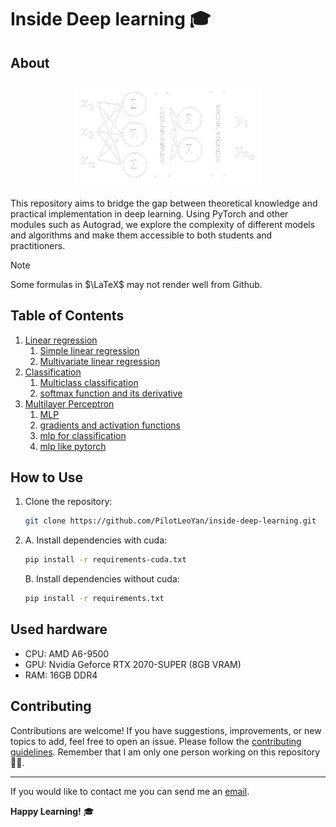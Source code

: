 # Inside Deep learning 🎓

## About

<p align="center">
  <img src="https://github.com/PilotLeoYan/inside-deep-learning/blob/main/images/mlp-2.png?raw=true" alt="MLP image" width=300/>
</p>

This repository aims to bridge the gap between theoretical knowledge and practical implementation in deep learning. Using PyTorch and other modules such as Autograd, we explore the complexity of different models and algorithms and make them accessible to both students and practitioners.

> [!NOTE]
> Some formulas in $\LaTeX$ may not render well from Github.

## Table of Contents

1. [Linear regression](1-linear-regression)
   1. [Simple linear regression](1-linear-regression/1-1-simple-linear-regression.ipynb)
   2. [Multivariate linear regression](1-linear-regression/1-2-multivariate-linear-regression.ipynb)
2. [Classification](2-classification)
   1. [Multiclass classification](2-classification/2-1-multiclass-classification.ipynb)
   2. [softmax function and its derivative](2-classification/softmax-function-and-its-derivative.ipynb)
4. [Multilayer Perceptron](3-multilayer-perceptron)
   1. [MLP](3-multilayer-perceptron/3-1-mlp.ipynb)
   2. [gradients and activation functions](3-multilayer-perceptron/gradients-and-activation-functions.ipynb)
   3. [mlp for classification](3-multilayer-perceptron/mlp-for-classification.ipynb)
   4. [mlp like pytorch](3-multilayer-perceptron/mlp-like-pytorch.ipynb)

## How to Use

1. Clone the repository:
   ```bash
   git clone https://github.com/PilotLeoYan/inside-deep-learning.git
   ```
2.
   A. Install dependencies with cuda:
   ```bash
   pip install -r requirements-cuda.txt
   ```
   B. Install dependencies without cuda:
   ```bash
   pip install -r requirements.txt
   ```

## Used hardware

* CPU: AMD A6-9500
* GPU: Nvidia Geforce RTX 2070-SUPER (8GB VRAM)
* RAM: 16GB DDR4

## Contributing

Contributions are welcome! If you have suggestions, improvements, or new topics to add, feel free to open an issue. Please follow the [contributing guidelines](CONTRIBUTING.md).
Remember that I am only one person working on this repository 🐱‍👤.

---
If you would like to contact me you can send me an [email](mailto:leofabyano@gmail.com).

**Happy Learning!** 🎓
